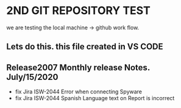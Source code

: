 # 2ND GIT REPOSITORY TEST

we are testing the local machine -> github work flow.

## Lets do this.  this file created in VS CODE

## Release2007 Monthly release Notes. July/15/2020

- fix Jira ISW-2044 Error when connecting Spyware
- fix Jira ISW-2044 Spanish Language text on Report is incorrect
